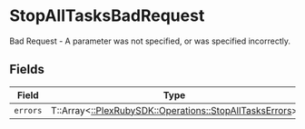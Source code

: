 # StopAllTasksBadRequest

Bad Request - A parameter was not specified, or was specified incorrectly.


## Fields

| Field                                                                                                    | Type                                                                                                     | Required                                                                                                 | Description                                                                                              |
| -------------------------------------------------------------------------------------------------------- | -------------------------------------------------------------------------------------------------------- | -------------------------------------------------------------------------------------------------------- | -------------------------------------------------------------------------------------------------------- |
| `errors`                                                                                                 | T::Array<[::PlexRubySDK::Operations::StopAllTasksErrors](../../models/operations/stopalltaskserrors.md)> | :heavy_minus_sign:                                                                                       | N/A                                                                                                      |